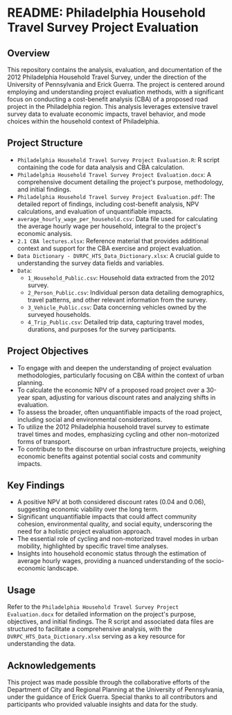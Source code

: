 
# README: Philadelphia Household Travel Survey Project Evaluation

## Overview

This repository contains the analysis, evaluation, and documentation of the 2012 Philadelphia Household Travel Survey, under the direction of the University of Pennsylvania and Erick Guerra. The project is centered around employing and understanding project evaluation methods, with a significant focus on conducting a cost-benefit analysis (CBA) of a proposed road project in the Philadelphia region. This analysis leverages extensive travel survey data to evaluate economic impacts, travel behavior, and mode choices within the household context of Philadelphia.

## Project Structure

- `Philadelphia Household Travel Survey Project Evaluation.R`: R script containing the code for data analysis and CBA calculation.
- `Philadelphia Household Travel Survey Project Evaluation.docx`: A comprehensive document detailing the project's purpose, methodology, and initial findings.
- `Philadelphia Household Travel Survey Project Evaluation.pdf`: The detailed report of findings, including cost-benefit analysis, NPV calculations, and evaluation of unquantifiable impacts.
- `average_hourly_wage_per_household.csv`: Data file used for calculating the average hourly wage per household, integral to the project's economic analysis.
- `2.1 CBA lectures.xlsx`: Reference material that provides additional context and support for the CBA exercise and project evaluation.
- `Data Dictionary - DVRPC_HTS_Data_Dictionary.xlsx`: A crucial guide to understanding the survey data fields and variables.
- `Data`:
  - `1_Household_Public.csv`: Household data extracted from the 2012 survey.
  - `2_Person_Public.csv`: Individual person data detailing demographics, travel patterns, and other relevant information from the survey.
  - `3_Vehicle_Public.csv`: Data concerning vehicles owned by the surveyed households.
  - `4_Trip_Public.csv`: Detailed trip data, capturing travel modes, durations, and purposes for the survey participants.

## Project Objectives

- To engage with and deepen the understanding of project evaluation methodologies, particularly focusing on CBA within the context of urban planning.
- To calculate the economic NPV of a proposed road project over a 30-year span, adjusting for various discount rates and analyzing shifts in evaluation.
- To assess the broader, often unquantifiable impacts of the road project, including social and environmental considerations.
- To utilize the 2012 Philadelphia household travel survey to estimate travel times and modes, emphasizing cycling and other non-motorized forms of transport.
- To contribute to the discourse on urban infrastructure projects, weighing economic benefits against potential social costs and community impacts.

## Key Findings

- A positive NPV at both considered discount rates (0.04 and 0.06), suggesting economic viability over the long term.
- Significant unquantifiable impacts that could affect community cohesion, environmental quality, and social equity, underscoring the need for a holistic project evaluation approach.
- The essential role of cycling and non-motorized travel modes in urban mobility, highlighted by specific travel time analyses.
- Insights into household economic status through the estimation of average hourly wages, providing a nuanced understanding of the socio-economic landscape.

## Usage

Refer to the `Philadelphia Household Travel Survey Project Evaluation.docx` for detailed information on the project's purpose, objectives, and initial findings. The R script and associated data files are structured to facilitate a comprehensive analysis, with the `DVRPC_HTS_Data_Dictionary.xlsx` serving as a key resource for understanding the data.

## Acknowledgements

This project was made possible through the collaborative efforts of the Department of City and Regional Planning at the University of Pennsylvania, under the guidance of Erick Guerra. Special thanks to all contributors and participants who provided valuable insights and data for the study.
